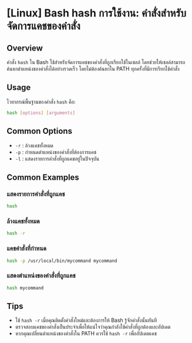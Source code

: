 # [Linux] Bash hash การใช้งาน: คำสั่งสำหรับจัดการแคชของคำสั่ง

## Overview
คำสั่ง `hash` ใน Bash ใช้สำหรับจัดการแคชของคำสั่งที่ถูกเรียกใช้ในเชลล์ โดยช่วยให้เชลล์สามารถค้นหาตำแหน่งของคำสั่งได้อย่างรวดเร็ว โดยไม่ต้องค้นหาใน PATH ทุกครั้งที่มีการเรียกใช้คำสั่ง

## Usage
ไวยากรณ์พื้นฐานของคำสั่ง `hash` คือ:

```bash
hash [options] [arguments]
```

## Common Options
- `-r` : ล้างแคชทั้งหมด
- `-p` : กำหนดตำแหน่งของคำสั่งที่ต้องการแคช
- `-l` : แสดงรายการคำสั่งที่ถูกแคชอยู่ในปัจจุบัน

## Common Examples

### แสดงรายการคำสั่งที่ถูกแคช
```bash
hash
```

### ล้างแคชทั้งหมด
```bash
hash -r
```

### แคชคำสั่งที่กำหนด
```bash
hash -p /usr/local/bin/mycommand mycommand
```

### แสดงตำแหน่งของคำสั่งที่ถูกแคช
```bash
hash mycommand
```

## Tips
- ใช้ `hash -r` เมื่อคุณติดตั้งคำสั่งใหม่และต้องการให้ Bash รู้จักคำสั่งนั้นทันที
- ตรวจสอบแคชของคำสั่งเป็นประจำเพื่อให้แน่ใจว่าคุณกำลังใช้คำสั่งที่ถูกต้องและอัปเดต
- หากคุณเปลี่ยนตำแหน่งของคำสั่งใน PATH ควรใช้ `hash -r` เพื่ออัปเดตแคช